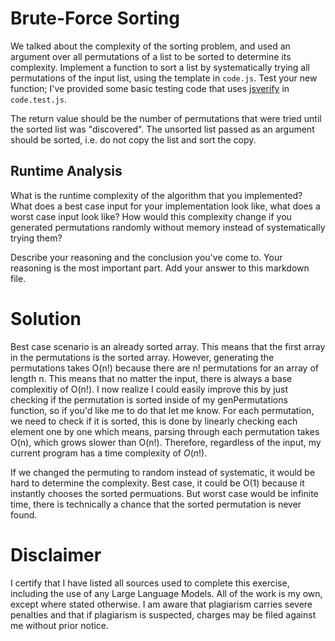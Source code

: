 # Brute-Force Sorting

We talked about the complexity of the sorting problem, and used an argument over
all permutations of a list to be sorted to determine its complexity. Implement
a function to sort a list by systematically trying all permutations of the input
list, using the template in `code.js`. Test your new function; I've provided
some basic testing code that uses [jsverify](https://jsverify.github.io/) in
`code.test.js`.

The return value should be the number of permutations that were tried until the
sorted list was "discovered". The unsorted list passed as an argument should be
sorted, i.e. do not copy the list and sort the copy.

## Runtime Analysis

What is the runtime complexity of the algorithm that you implemented? What does
a best case input for your implementation look like, what does a worst case
input look like? How would this complexity change if you generated permutations
randomly without memory instead of systematically trying them?

Describe your reasoning and the conclusion you've come to. Your reasoning is the
most important part. Add your answer to this markdown file.

# Solution

Best case scenario is an already sorted array. This means that the first array in the permutations is the sorted array. However, generating the permutations takes O(n!) because there are n! permutations for an array of length n. This means that no matter the input, there is always a base complexitiy of O(n!). I now realize I could easily improve this by just checking if the permutation is sorted inside of my genPermutations function, so if you'd like me to do that let me know. For each permutation, we need to check if it is sorted, this is done by linearly checking each element one by one which means, parsing through each permutation takes O(n), which grows slower than O(n!). Therefore, regardless of the input, my current program has a time complexity of $O(n!)$.

If we changed the permuting to random instead of systematic, it would be hard to determine the complexity. Best case, it could be O(1) because it instantly chooses the sorted permuations. But worst case would be infinite time, there is technically a chance that the sorted permutation is never found.

# Disclaimer

I certify that I have listed all sources used to complete this exercise, including the use of any Large Language Models. All of the work is my own, except where stated otherwise. I am aware that plagiarism carries severe penalties and that if plagiarism is suspected, charges may be filed against me without prior notice.
